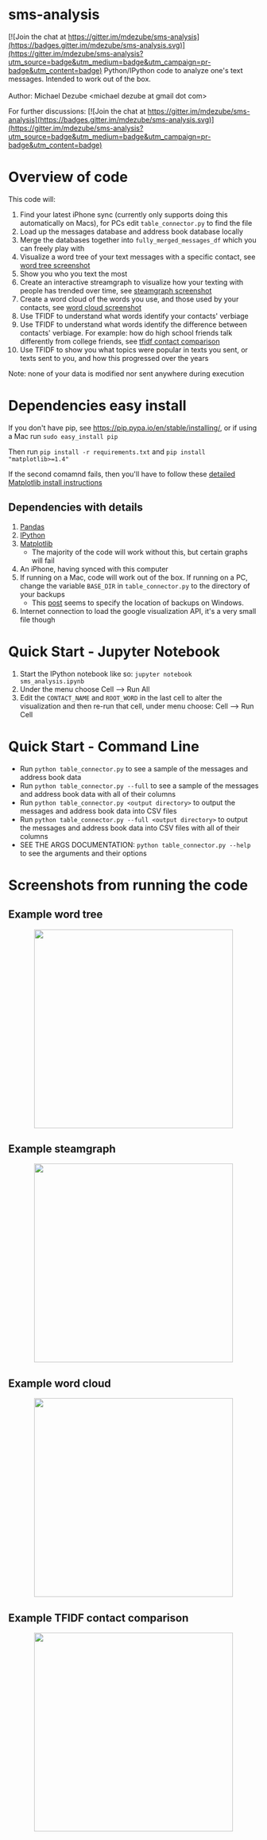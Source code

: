 # sms-analysis

[![Join the chat at https://gitter.im/mdezube/sms-analysis](https://badges.gitter.im/mdezube/sms-analysis.svg)](https://gitter.im/mdezube/sms-analysis?utm_source=badge&utm_medium=badge&utm_campaign=pr-badge&utm_content=badge)
Python/IPython code to analyze one's text messages.  Intended to work out of the box.
<br><br>
Author: Michael Dezube \<michael dezube at gmail dot com\>

For further discussions:
[![Join the chat at https://gitter.im/mdezube/sms-analysis](https://badges.gitter.im/mdezube/sms-analysis.svg)](https://gitter.im/mdezube/sms-analysis?utm_source=badge&utm_medium=badge&utm_campaign=pr-badge&utm_content=badge)

# Overview of code
This code will:

1. Find your latest iPhone sync (currently only supports doing this automatically on Macs), for PCs edit
`table_connector.py` to find the file
2. Load up the messages database and address book database locally
3. Merge the databases together into `fully_merged_messages_df` which you can freely play with
4. Visualize a word tree of your text messages with a specific contact, see [word tree screenshot](#example-word-tree)
5. Show you who you text the most
6. Create an interactive streamgraph to visualize how your texting with people has trended over time, see [steamgraph screenshot](#example-steamgraph)
7. Create a word cloud of the words you use, and those used by your contacts, see [word cloud screenshot](#example-word-cloud)
8. Use TFIDF to understand what words identify your contacts' verbiage
9. Use TFIDF to understand what words identify the difference between contacts' verbiage.  For example: how do high school friends talk differently from college friends, see [tfidf contact comparison](#example-tfidf-contact-comparison)
10. Use TFIDF to show you what topics were popular in texts you sent, or texts sent to you, and how this progressed over the years

Note: none of your data is modified nor sent anywhere during execution

# Dependencies easy install
If you don't have pip, see https://pip.pypa.io/en/stable/installing/, or if using a Mac run `sudo easy_install pip`


Then run `pip install -r requirements.txt` and `pip install "matplotlib>=1.4"`

If the second comamnd fails, then you'll have to follow these [detailed Matplotlib install instructions](https://github.com/rueckstiess/mtools/wiki/matplotlib-Installation-Guide-for-Mac-OS-X)

## Dependencies with details

1. [Pandas](http://pandas.pydata.org)
2. [IPython](http://ipython.org/)
3. [Matplotlib](https://github.com/rueckstiess/mtools/wiki/matplotlib-Installation-Guide-for-Mac-OS-X)
    * The majority of the code will work without this, but certain graphs will fail
4. An iPhone, having synced with this computer
5. If running on a Mac, code will work out of the box. If running on a PC, change the variable `BASE_DIR` in
`table_connector.py` to the directory of your backups
    * This [post](http://www.iphonefaq.org/comment/70608#comment-70608) seems to specify the location of backups on Windows.
6. Internet connection to load the google visualization API, it's a very small file though

# Quick Start - Jupyter Notebook 
1. Start the IPython notebook like so: `jupyter notebook sms_analysis.ipynb`
2. Under the menu choose Cell --> Run All
3. Edit the `CONTACT_NAME` and `ROOT_WORD` in the last cell to alter the visualization and then re-run
that cell, under menu choose: Cell --> Run Cell

# Quick Start - Command Line
* Run `python table_connector.py` to see a sample of the messages and address book data
* Run `python table_connector.py --full` to see a sample of the messages and address book data with all of their columns
* Run `python table_connector.py <output directory>` to output the messages and address book data into CSV files
* Run `python table_connector.py --full <output directory>` to output the messages and address book data into CSV files with all of their columns
* SEE THE ARGS DOCUMENTATION: `python table_connector.py --help` to see the arguments and their options

# Screenshots from running the code

## Example word tree

<div align="center">
    <img height="400" src="https://raw.githubusercontent.com/mdezube/sms-analysis/master/example%20word%20tree.png"></img>
</div>

## Example steamgraph
<div align="center">
    <img height="400" src="https://raw.githubusercontent.com/mdezube/sms-analysis/master/steamgraph_screenshot.png"></img>
</div>

## Example word cloud
<div align="center">
    <img height="400" src="https://raw.githubusercontent.com/mdezube/sms-analysis/master/wordcloud_screenshot.png"></img>
</div>

## Example TFIDF contact comparison
<div align="center">
    <img height="400" src="https://raw.githubusercontent.com/mdezube/sms-analysis/master/tfidf_diff_screenshot.png"></img>
</div>
